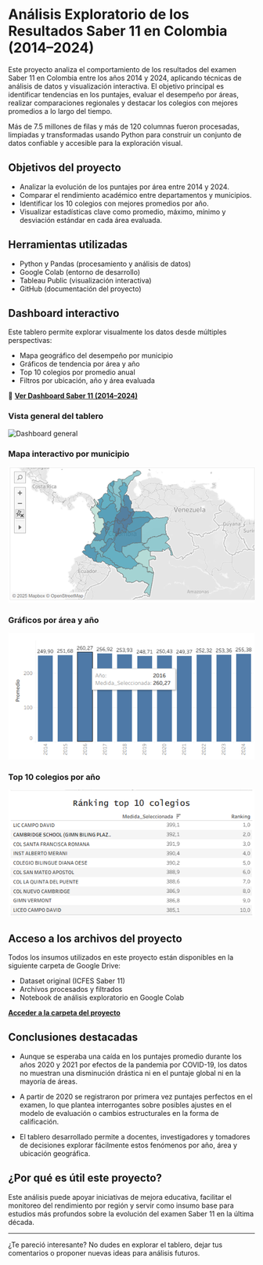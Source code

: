 # Análisis Exploratorio de los Resultados Saber 11 en Colombia (2014–2024)

Este proyecto analiza el comportamiento de los resultados del examen Saber 11 en Colombia entre los años 2014 y 2024, aplicando técnicas de análisis de datos y visualización interactiva. El objetivo principal es identificar tendencias en los puntajes, evaluar el desempeño por áreas, realizar comparaciones regionales y destacar los colegios con mejores promedios a lo largo del tiempo.

Más de 7.5 millones de filas y más de 120 columnas fueron procesadas, limpiadas y transformadas usando Python para construir un conjunto de datos confiable y accesible para la exploración visual.

## Objetivos del proyecto

- Analizar la evolución de los puntajes por área entre 2014 y 2024.
- Comparar el rendimiento académico entre departamentos y municipios.
- Identificar los 10 colegios con mejores promedios por año.
- Visualizar estadísticas clave como promedio, máximo, mínimo y desviación estándar en cada área evaluada.

## Herramientas utilizadas

- Python y Pandas (procesamiento y análisis de datos)
- Google Colab (entorno de desarrollo)
- Tableau Public (visualización interactiva)
- GitHub (documentación del proyecto)

## Dashboard interactivo

Este tablero permite explorar visualmente los datos desde múltiples perspectivas:

- Mapa geográfico del desempeño por municipio  
- Gráficos de tendencia por área y año  
- Top 10 colegios por promedio anual  
- Filtros por ubicación, año y área evaluada

🔗 **[Ver Dashboard Saber 11 (2014–2024)](https://public.tableau.com/views/ICFES_17516865397720/DashboardICFES?:language=es-ES&:sid=&:display_count=n&:origin=viz_share_link)**

### Vista general del tablero

![Dashboard general](ruta/dashboard-general.png)

### Mapa interactivo por municipio

![Mapa interactivo](images/mapa.PNG)

### Gráficos por área y año

![Gráficos por área](images/grafico.PNG)

### Top 10 colegios por año

![Top 10 colegios](images/top_10.PNG)

## Acceso a los archivos del proyecto

Todos los insumos utilizados en este proyecto están disponibles en la siguiente carpeta de Google Drive:

- Dataset original (ICFES Saber 11)
- Archivos procesados y filtrados
- Notebook de análisis exploratorio en Google Colab

 **[Acceder a la carpeta del proyecto](https://tu-enlace-aqui.com)**

## Conclusiones destacadas

- Aunque se esperaba una caída en los puntajes promedio durante los años 2020 y 2021 por efectos de la pandemia por COVID-19, los datos no muestran una disminución drástica ni en el puntaje global ni en la mayoría de áreas.

- A partir de 2020 se registraron por primera vez puntajes perfectos en el examen, lo que plantea interrogantes sobre posibles ajustes en el modelo de evaluación o cambios estructurales en la forma de calificación.

- El tablero desarrollado permite a docentes, investigadores y tomadores de decisiones explorar fácilmente estos fenómenos por año, área y ubicación geográfica.

## ¿Por qué es útil este proyecto?

Este análisis puede apoyar iniciativas de mejora educativa, facilitar el monitoreo del rendimiento por región y servir como insumo base para estudios más profundos sobre la evolución del examen Saber 11 en la última década.

---

¿Te pareció interesante? No dudes en explorar el tablero, dejar tus comentarios o proponer nuevas ideas para análisis futuros.
